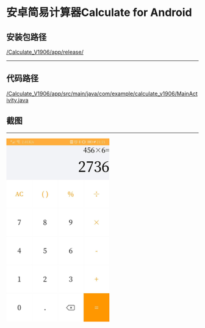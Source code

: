 # 安卓简易计算器Calculate for Android
## 安装包路径
<a href="https://github.com/1100011101000101000110111101111/Calculate_V1906/tree/master/app/release">/Calculate_V1906/app/release/</a>
* * *
## 代码路径
<a href="https://github.com/1100011101000101000110111101111/Calculate_V1906/blob/master/app/src/main/java/com/example/calculate/MainActivity.java">/Calculate_V1906/app/src/main/java/com/example/calculate_v1906/MainActivity.java</a>
## 截图
* * *
<img src="https://github.com/1100011101000101000110111101111/Calculate_V1906/blob/master/Calculate.jpg" width="270" height="480" >
